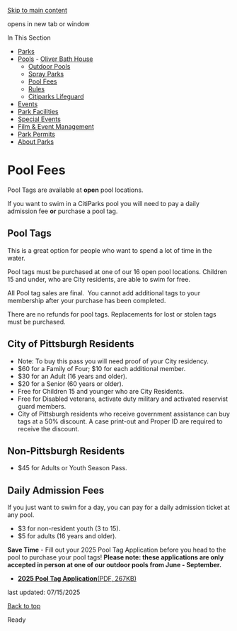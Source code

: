 [Skip to main content](https://www.pittsburghpa.gov/Recreation-Events/Pools/Pool-Fees#main-content)

opens in new tab or window

In This Section

- [Parks](https://www.pittsburghpa.gov/Recreation-Events/Parks)
- [Pools](https://www.pittsburghpa.gov/Recreation-Events/Pools)  - [Oliver Bath House](https://www.pittsburghpa.gov/Recreation-Events/Pools/Oliver-Bath-House)
  - [Outdoor Pools](https://www.pittsburghpa.gov/Recreation-Events/Pools/Outdoor-Pools)
  - [Spray Parks](https://www.pittsburghpa.gov/Recreation-Events/Pools/Spray-Parks)
  - [Pool Fees](https://www.pittsburghpa.gov/Recreation-Events/Pools/Pool-Fees)
  - [Rules](https://www.pittsburghpa.gov/Recreation-Events/Pools/Rules)
  - [Citiparks Lifeguard](https://www.pittsburghpa.gov/Recreation-Events/Pools/Citiparks-Lifeguard)
- [Events](https://www.pittsburghpa.gov/Recreation-Events/Events)
- [Park Facilities](https://www.pittsburghpa.gov/Recreation-Events/Park-Facilities)
- [Special Events](https://www.pittsburghpa.gov/Recreation-Events/Special-Events)
- [Film & Event Management](https://www.pittsburghpa.gov/Recreation-Events/Film-Event-Management)
- [Park Permits](https://www.pittsburghpa.gov/Recreation-Events/Park-Permits)
- [About Parks](https://www.pittsburghpa.gov/Recreation-Events/About-Parks)

# Pool Fees

Pool Tags are available at **open** pool locations.

If you want to swim in a CitiParks pool you will need to pay a daily admission fee **or** purchase a pool tag.

## Pool Tags

This is a great option for people who want to spend a lot of time in the water.

Pool tags must be purchased at one of our 16 open pool locations. Children 15 and under, who are City residents, are able to swim for free.

All Pool tag sales are final.  You cannot add additional tags to your membership after your purchase has been completed.

There are no refunds for pool tags. Replacements for lost or stolen tags must be purchased.

## City of Pittsburgh Residents

- Note: To buy this pass you will need proof of your City residency.
- $60 for a Family of Four; $10 for each additional member.
- $30 for an Adult (16 years and older).
- $20 for a Senior (60 years or older).
- Free for Children 15 and younger who are City Residents.
- Free for Disabled veterans, activate duty military and activated reservist guard members.
- City of Pittsburgh residents who receive government assistance can buy tags at a 50% discount. A case print-out and Proper ID are required to receive the discount.

## Non-Pittsburgh Residents

- $45 for Adults or Youth Season Pass.

## Daily Admission Fees

If you just want to swim for a day, you can pay for a daily admission ticket at any pool.

- $3 for non-resident youth (3 to 15).
- $5 for adults (16 years and older).

**Save Time** \- Fill out your 2025 Pool Tag Application before you head to the pool to purchase your pool tags! **Please note: these applications are only accepted in person at one of our outdoor pools from June - September.**

- [**2025 Pool Tag Application**(PDF, 267KB)](https://www.pittsburghpa.gov/files/assets/city/v/1/parks/documents/aquatics-2025/2025-citiparks-pool-tag-application.pdf "2025-Citiparks-Pool-Tag-Application.pdf")

last updated: 07/15/2025

[Back to top](https://www.pittsburghpa.gov/Recreation-Events/Pools/Pool-Fees#body-top)

Ready
